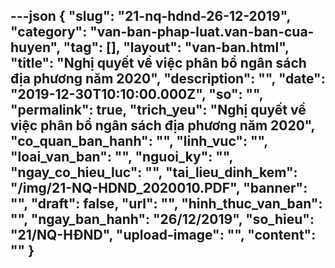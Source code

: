 ---json
{
    "slug": "21-nq-hdnd-26-12-2019",
    "category": "van-ban-phap-luat.van-ban-cua-huyen",
    "tag": [],
    "layout": "van-ban.html",
    "title": "Nghị quyết về việc phân bổ ngân sách địa phương năm 2020",
    "description": "",
    "date": "2019-12-30T10:10:00.000Z",
    "so": "",
    "permalink": true,
    "trich_yeu": "Nghị quyết về việc phân bổ ngân sách địa phương năm 2020",
    "co_quan_ban_hanh": "",
    "linh_vuc": "",
    "loai_van_ban": "",
    "nguoi_ky": "",
    "ngay_co_hieu_luc": "",
    "tai_lieu_dinh_kem": "/img/21-NQ-HDND_2020010.PDF",
    "banner": "",
    "draft": false,
    "url": "",
    "hinh_thuc_van_ban": "",
    "ngay_ban_hanh": "26/12/2019",
    "so_hieu": "21/NQ-HĐND",
    "upload-image": "",
    "__content__": ""
}
---
